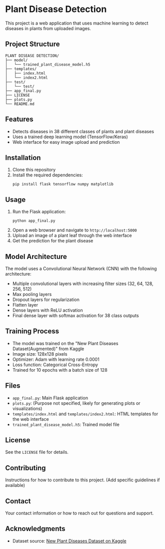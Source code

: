 # Plant Disease Detection

This project is a web application that uses machine learning to detect diseases in plants from uploaded images.

## Project Structure

```
PLANT DISEASE DETECTION/
├── model/
│   └── trained_plant_disease_model.h5
├── templates/
│   ├── index.html
│   └── index2.html
├── test/
│   └── test/
├── app_final.py
├── LICENSE
├── plots.py
└── README.md
```

## Features

- Detects diseases in 38 different classes of plants and plant diseases
- Uses a trained deep learning model (TensorFlow/Keras)
- Web interface for easy image upload and prediction

## Installation

1. Clone this repository
2. Install the required dependencies:
   ```
   pip install flask tensorflow numpy matplotlib
   ```

## Usage

1. Run the Flask application:
   ```
   python app_final.py
   ```
2. Open a web browser and navigate to `http://localhost:5000`
3. Upload an image of a plant leaf through the web interface
4. Get the prediction for the plant disease

## Model Architecture

The model uses a Convolutional Neural Network (CNN) with the following architecture:

- Multiple convolutional layers with increasing filter sizes (32, 64, 128, 256, 512)
- Max pooling layers
- Dropout layers for regularization
- Flatten layer
- Dense layers with ReLU activation
- Final dense layer with softmax activation for 38 class outputs

## Training Process

- The model was trained on the "New Plant Diseases Dataset(Augmented)" from Kaggle
- Image size: 128x128 pixels
- Optimizer: Adam with learning rate 0.0001
- Loss function: Categorical Cross-Entropy
- Trained for 10 epochs with a batch size of 128

## Files

- `app_final.py`: Main Flask application
- `plots.py`: (Purpose not specified, likely for generating plots or visualizations)
- `templates/index.html` and `templates/index2.html`: HTML templates for the web interface
- `trained_plant_disease_model.h5`: Trained model file

## License

See the `LICENSE` file for details.

## Contributing

Instructions for how to contribute to this project. (Add specific guidelines if available)

## Contact

Your contact information or how to reach out for questions and support.

## Acknowledgments

- Dataset source: [New Plant Diseases Dataset on Kaggle](https://www.kaggle.com/datasets/vipoooool/new-plant-diseases-dataset)
